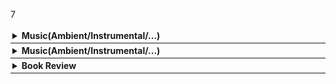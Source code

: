 <span id="music" style="font-size: 90%; display:block" class="note"></span>
<script src="_js/music.js defer"></script>
7
<div style="border-bottom: 0.5px solid; padding: 3px;"><details><summary><b>Music(Ambient/Instrumental/...)</b>
</summary><span id="music" style="font-size: 90%; display:block" class="note"></span>
<script src="_js/music.js"></script>
</details></div>

<div style="border-bottom: 0.5px solid; padding: 3px;"><details><summary><b>Music(Ambient/Instrumental/...)</b>
</summary><span style="font-size: 90%">
<span id="video" style="display:block" class="note"></span>
<script src="_js/video.js"></script>
</span></details></div>

<div style="border-bottom: 0.5px solid; padding: 3px;"><details><summary><b>Book Review</b>
</summary><span style="font-size: 90%">
<span id="review" style="display:block" class="note"></span>
<script src="_js/review.js"></script>
</span></details></div>


